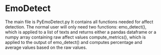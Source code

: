 # EmoDetect

The main file is PyEmoDetect.py
It contains all functions needed for affect detection.
The normal user will only need two functions:
emo_detect(), which is applied to a list of texts and returns either a pandas dataframe or a numpy array containing raw affect values
compute_metrics(), which is applied to the output of emo_detect() and computes percentage and average values based on the raw values.
